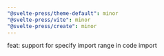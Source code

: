 ```yaml
---
"@svelte-press/theme-default": minor
"@svelte-press/vite": minor
"@svelte-press/create": minor
---
```


feat: support for specify import range in code import
